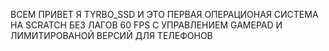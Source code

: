 ВСЕМ ПРИВЕТ Я TYRBO_SSD И ЭТО ПЕРВАЯ ОПЕРАЦИОНАЯ СИСТЕМА НА SCRATCH БЕЗ ЛАГОВ 60 FPS С УПРАВЛЕНИЕМ GAMEPAD И ЛИМИТИРОВАНОЙ ВЕРСИЙ ДЛЯ ТЕЛЕФОНОВ
